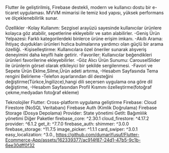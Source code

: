 Flutter ile geliştirilmiş, Firebase destekli, modern ve kullanıcı dostu bir e-ticaret uygulaması. MVVM mimarisi ile temiz kod yapısı, yüksek performans ve ölçeklenebilirlik sunar.

Özellikler
-Kolay Kullanım: Sezgisel arayüzü sayesinde kullanıcılar ürünlere kolayca göz atabilir, sepetlerine ekleyebilir ve satın alabilirler.
-Geniş Ürün Yelpazesi: Farklı kategorilerdeki binlerce ürüne erişim imkanı.
-Akıllı Arama: İhtiyaç duydukları ürünleri hızlıca bulmalarına yardımcı olan güçlü bir arama özelliği.
-Kişiselleştirme: Kullanıcılara özel öneriler sunarak alışveriş deneyimini daha keyifli hale getirir.
-Favoriler: Kullanıcılar beğendikleri ürünleri favorilerine ekleyebilirler.
-Göz Alıcı Ürün Sunumu: CarouselSlider ile ürünlerin görsel olarak etkileyici bir şekilde sergilenmesi.
-Favori ve Sepete Ürün Eklme,Silme,Ürün adeti artırma,
-Hesabım Sayfasında Tema rengini Belirleme 
-Telefon ayarlarından dil desteğini değiştirme(Türkce,İngilizce),hangi dili seçersen uygulama ona göre dil değiştirme,
-Hesabım Sayfasından Profil Kısmını özelleştirme(fotoğraf çekme,medyadan fotoğraf ekleme)

Teknolojiler
Flutter: Cross-platform uygulama geliştirme
Firebase:
Cloud Firestore (NoSQL Veritabanı)
Firebase Auth (Kimlik Doğrulama)
Firebase Storage (Dosya Depolama)
Provider: State yönetimi
GetIt: Bağımlılık yönetimi
Diğer Paketler
firebase_core: ^2.30.1
cloud_firestore: ^4.17.2
provider: ^6.1.2
get_it: ^7.7.0
firebase_auth:
shimmer: ^3.0.0
firebase_storage: ^11.7.5
image_picker: ^1.1.1
card_swiper: ^3.0.1
easy_localization: ^3.0.,
https://github.com/dumanYusuf/Flutter-Ecommerce-App/assets/162339377/ac914f87-24d1-47b5-9c1b-6ee30dff0f32

